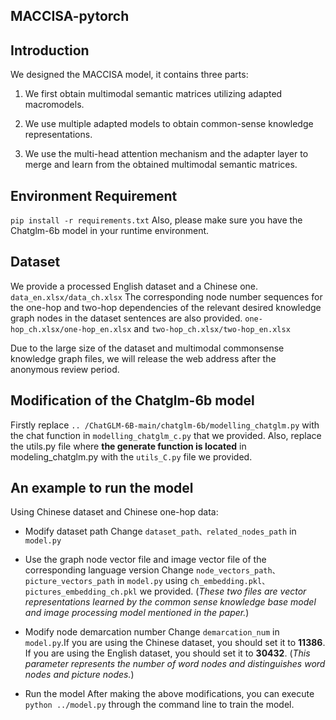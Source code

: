 ##  MACCISA-pytorch

##  Introduction

We designed the MACCISA model, it contains three parts:  
1. We first obtain multimodal semantic matrices utilizing adapted macromodels.

2. We use multiple adapted models to obtain common-sense knowledge representations.

3. We use the multi-head attention mechanism and the adapter layer to merge and learn from the obtained multimodal semantic matrices.


## Environment Requirement

`pip install -r requirements.txt`
Also, please make sure you have the Chatglm-6b model in your runtime environment.

## Dataset

We provide a processed English dataset and a Chinese one.
`data_en.xlsx/data_ch.xlsx`
The corresponding node number sequences for the one-hop and two-hop dependencies of the relevant desired knowledge graph nodes in the dataset sentences are also provided.
`one-hop_ch.xlsx/one-hop_en.xlsx` and `two-hop_ch.xlsx/two-hop_en.xlsx`

Due to the large size of the dataset and multimodal commonsense knowledge graph files, we will release the web address after the anonymous review period.


## Modification of the Chatglm-6b model
Firstly replace `.. /ChatGLM-6B-main/chatglm-6b/modelling_chatglm.py` with the chat function in `modelling_chatglm_c.py` that we provided. Also, replace the utils.py file where **the generate function is located** in modeling_chatglm.py with the `utils_C.py` file we provided.

## An example to  run the model
Using Chinese dataset and Chinese one-hop data:
* Modify dataset path
Change `dataset_path、related_nodes_path` in `model.py`

* Use the graph node vector file and image vector file of the corresponding language version
Change `node_vectors_path、picture_vectors_path` in `model.py` using `ch_embedding.pkl、pictures_embedding_ch.pkl` we provided.
(*These two files are vector representations learned by the common sense knowledge base model and image processing model mentioned in the paper.*)

 * Modify node demarcation number
    Change `demarcation_num` in `model.py`.If you are using the Chinese dataset, you should set it to **11386**. If you are using the English dataset, you should set it to **30432**.
	(*This parameter represents the number of word nodes and distinguishes word nodes and picture nodes.*)
	
	
 * Run the model
 After making the above modifications, you can execute `python ../model.py` through the command line to train the model.




